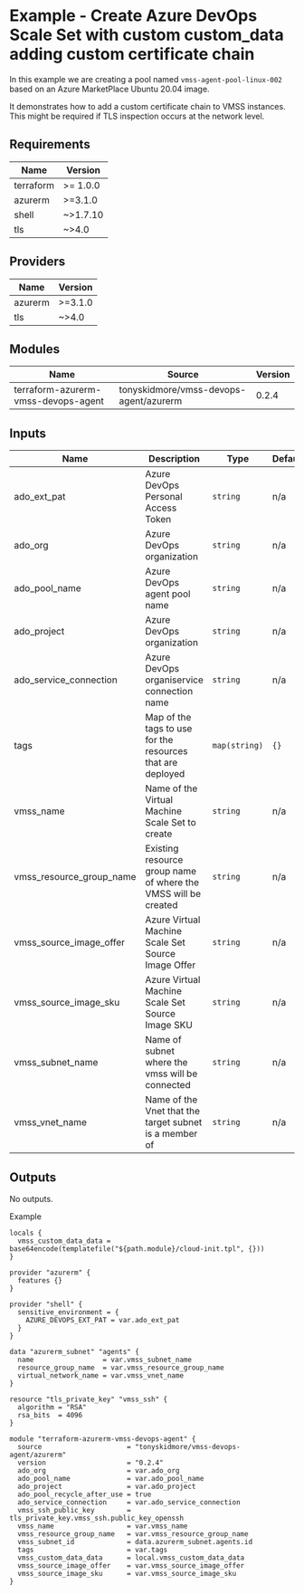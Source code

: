 # Example - Create Azure DevOps Scale Set with custom custom_data adding custom certificate chain

In this example we are creating a pool named `vmss-agent-pool-linux-002` based on an Azure MarketPlace Ubuntu 20.04 image.

It demonstrates how to add a custom certificate chain to VMSS instances.  This might be required if TLS inspection occurs at the network level.

<!-- BEGIN_TF_DOCS -->

## Requirements

| Name | Version |
|------|---------|
| terraform | >= 1.0.0 |
| azurerm | >=3.1.0 |
| shell | ~>1.7.10 |
| tls | ~>4.0 |
## Providers

| Name | Version |
|------|---------|
| azurerm | >=3.1.0 |
| tls | ~>4.0 |
## Modules

| Name | Source | Version |
|------|--------|---------|
| terraform-azurerm-vmss-devops-agent | tonyskidmore/vmss-devops-agent/azurerm | 0.2.4 |
## Inputs

| Name | Description | Type | Default | Required |
|------|-------------|------|---------|:--------:|
| ado\_ext\_pat | Azure DevOps Personal Access Token | `string` | n/a | yes |
| ado\_org | Azure DevOps organization | `string` | n/a | yes |
| ado\_pool\_name | Azure DevOps agent pool name | `string` | n/a | yes |
| ado\_project | Azure DevOps organization | `string` | n/a | yes |
| ado\_service\_connection | Azure DevOps organiservice connection name | `string` | n/a | yes |
| tags | Map of the tags to use for the resources that are deployed | `map(string)` | `{}` | no |
| vmss\_name | Name of the Virtual Machine Scale Set to create | `string` | n/a | yes |
| vmss\_resource\_group\_name | Existing resource group name of where the VMSS will be created | `string` | n/a | yes |
| vmss\_source\_image\_offer | Azure Virtual Machine Scale Set Source Image Offer | `string` | n/a | yes |
| vmss\_source\_image\_sku | Azure Virtual Machine Scale Set Source Image SKU | `string` | n/a | yes |
| vmss\_subnet\_name | Name of subnet where the vmss will be connected | `string` | n/a | yes |
| vmss\_vnet\_name | Name of the Vnet that the target subnet is a member of | `string` | n/a | yes |
## Outputs

No outputs.

Example

```hcl
locals {
  vmss_custom_data_data = base64encode(templatefile("${path.module}/cloud-init.tpl", {}))
}

provider "azurerm" {
  features {}
}

provider "shell" {
  sensitive_environment = {
    AZURE_DEVOPS_EXT_PAT = var.ado_ext_pat
  }
}

data "azurerm_subnet" "agents" {
  name                 = var.vmss_subnet_name
  resource_group_name  = var.vmss_resource_group_name
  virtual_network_name = var.vmss_vnet_name
}

resource "tls_private_key" "vmss_ssh" {
  algorithm = "RSA"
  rsa_bits  = 4096
}

module "terraform-azurerm-vmss-devops-agent" {
  source                     = "tonyskidmore/vmss-devops-agent/azurerm"
  version                    = "0.2.4"
  ado_org                    = var.ado_org
  ado_pool_name              = var.ado_pool_name
  ado_project                = var.ado_project
  ado_pool_recycle_after_use = true
  ado_service_connection     = var.ado_service_connection
  vmss_ssh_public_key        = tls_private_key.vmss_ssh.public_key_openssh
  vmss_name                  = var.vmss_name
  vmss_resource_group_name   = var.vmss_resource_group_name
  vmss_subnet_id             = data.azurerm_subnet.agents.id
  tags                       = var.tags
  vmss_custom_data_data      = local.vmss_custom_data_data
  vmss_source_image_offer    = var.vmss_source_image_offer
  vmss_source_image_sku      = var.vmss_source_image_sku
}
```
<!-- END_TF_DOCS -->
